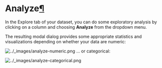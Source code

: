 Analyze[¶](#analyze "Permalink to this heading")
================================================


In the Explore tab of your dataset, you can do some exploratory analysis by clicking on a column and choosing **Analyze** from the dropdown menu.


The resulting modal dialog provides some appropriate statistics and visualizations depending on whether your data are numeric:


![../_images/analyze-numeric.png](../_images/analyze-numeric.png)
… or categorical:


![../_images/analyze-categorical.png](../_images/analyze-categorical.png)